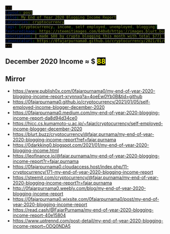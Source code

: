 ```yaml
---
layout: post
title: My End of Year 2020 Blogging Income Report
categories: cryptocurrency
tags: [cryptocurrency, income, self employed, unemployed, blogging]
featuredimage: https://steemitimages.com/640x0/https://images.blurt.buzz/DQmVLDY4zAzFXox6sabEKHdmGyUN5TYbhmXGs8yJAcbdAyh/december-blogging-income.gif
description: I made $88 by crypto blogging this month with total $771 this year, most of my urgent personal mission had finished but hope I can continue.
canonicalurl: https://0fajarpurnama0.github.io/cryptocurrency/2021/01/05/self-employed-income-blogger-december-2020
---
```

<style>
#contentcreation, #detailincome, #blogs, #publish0x, #publish0xcontest, #readcash, #blurtworld, #hiveblog, #steemit, #leofinance, #stemgeeks, #videos, #videoslist, #lbry, #image, #imagelist, #filearmy, #personalmonetization, #personalmonetizationlist, #coinimp, #bittubelink, #bravepublisher, #commontasks, #browsing, #bravebrowser, #bittubeairtime, #netboxbrowser, #cointiply, #cointiplylist, #cointiplyboardkinggame, #cointiplysurveyetc, #referrals, #referralsnote, #grade, #incomebeforefulltimeblogging, #personnalcomments, #appendix, #donation, #mirrors {
            display: none; 
}
        
span {
  color: yellow;
  background: black;
}

#gradedollar {
  color: blue;
}

#grade {
  animation: shake 0.5s;
  animation-iteration-count: 19;
}

@keyframes shake {
  0% { transform: translate(1px, 1px) rotate(0deg); }
  10% { transform: translate(-1px, -2px) rotate(-1deg); }
  20% { transform: translate(-3px, 0px) rotate(1deg); }
  30% { transform: translate(3px, 2px) rotate(0deg); }
  40% { transform: translate(1px, -1px) rotate(1deg); }
  50% { transform: translate(-1px, 2px) rotate(-1deg); }
  60% { transform: translate(-3px, 1px) rotate(0deg); }
  70% { transform: translate(3px, 1px) rotate(-1deg); }
  80% { transform: translate(-1px, -1px) rotate(1deg); }
  90% { transform: translate(1px, 2px) rotate(0deg); }
  100% { transform: translate(1px, -2px) rotate(-1deg); }
}
</style>

<h2 id="contentcreation">Content Creation</h2>
<h3 id="blogs">Blogs</h3>
<ul>
	<li id="publish0x">
		<a href="https://www.publish0x.com/@0fajarpurnama0?a=4oeEw0Yb0B&tid=novemberincome">
			<b>Publish0x</b>
		</a>: $
		<span id="publish0xdollar">51.5</span> of ETH, LRC, and BAT.
	</li>
	<li id="publish0xcontest">
		<a href="https://www.publish0x.com/publish0x-contests/tradewithbityard-writing-contest-and-giveaway-920-dollars-in-xlylvyp?a=4oeEw0Yb0B&tid=decemberincome">
			<b>Publish0x Writing Competetion</b>
		</a>: $
		<span id="publish0xcontestdollar">10</span> of ETH, LRC, and BAT.
	</li>
	<li id="readcash">
		<a href="https://read.cash/r/FajarPurnama">
			<b>ReadCash</b>
		</a>: BCH 0 ≈ $
		<span id="readcashdollar">0</span>
	</li>
	<li id="blurtworld">
		<a href="https://register.blurt.buzz/?referral=fajar.purnama">
			<b>BlurtWorld</b>
		</a>: Blurt 873 ≈ $
		<span id="blurtworlddollar">4.3</span>
	</li>
	<li id="hiveblog">
		<a href="https://hiveonboard.com/?ref=fajar.purnama">
			<b>HiveBlog</b>
		</a>: HBD 7.352 + Hive 60.128 ≈ $
		<span id="hiveblogdollar">14</span>
	</li>
	<li id="steemit">
		<a href="https://steemit.com/@fajar.purnama?r=fajar.purnama">
			<b>Steemit</b>
		</a>: SBD 0.133 + Steem 1.725 ≈ $
		<span id="steemitdollar">1.1</span>
	</li>
	<li id="leofinance">
		<a href="https://hiveonboard.com/?ref=fajar.purnama">
			<b>Leo Finance</b>
		</a>: Leo 2.6 ≈ $
		<span id="leofinancedollar">1</span>
	</li>
	<li id="stemgeeks">
		<a href="https://hiveonboard.com/?ref=fajar.purnama">
			<b>STEM Geeks</b>
		</a>: STEM 140 ≈ $
		<span id="stemgeeksdollar">6</span>
	</li>
</ul>
<h3 id="videos">Videos</h3>
<ul>
	<li id="lbry">
		<a href="https://lbry.tv/$/invite/@0fajarpurnama0:e">
			<b>LBRY</b>
		</a>: LBC 14 ≈ $
		<span id="lbrydollar">1.6</span>
	</li>
</ul>
<h3 id="image">Images</h3>
<ul>
	<li id="filearmy">
		<a href="https://file.army/0fajarpurnama0">
			<b>Filearmy</b>
		</a>: BTC 0.00000009 ≈ $
		<span id="filearmydollar">0.002</span>
	</li>
</ul>
<h3 id="personalmonetization">Personal Monetization</h3>
<ul>
	<li id="coinimp">
		<a href="https://www.coinimp.com/invite/8c923bdd-07f9-4051-a110-bf3db7fb8d07">
			<b>Coinimp</b>
		</a>: MINTME 3 ≈ $
		<span id="coinimpdollar">0.009</span>
	</li>
	<li id="bittubelink">
		<a href="https://bittube.app/?ref?2JY4FE0CP">
			<b>Bittube Link</b>
		</a>: TUBE 0 ≈ $
		<span id="bittubelinkdollar">0</span>
	</li>
	<li id="bravepublisher">
		<a href="https://brave.com/faj934">
			<b>Brave Publisher Reward</b>
		</a>: BAT 0 ≈ $
		<span id="bravepublisherdollar">0</span>
	</li>
</ul>
<h2 id="commontasks">Common Tasks</h2>
<h3 id="browsing">Browsing</h3>
<ul>
	<li id="bravebrowser">
		<a href="https://brave.com/faj934">
			<b>Brave Browser Reward</b>
		</a>: BAT 3 ≈ $
		<span id="bravebrowserdollar">0.6</span>
	</li>
	<li id="bittubeairtime">
		<a href="https://bittube.app/?ref?2JY4FE0CP">
			<b>Bittube Airtime</b>
		</a>: TUBE 9 ≈ $
		<span id="bittubeairtimedollar">0.05</span>
	</li>
	<li id="netboxbrowser">
		<a href="https://netbox.global/r/publish0x">
			<b>Netbox Browser</b>
		</a>: NBX 40 ≈ $
		<span id="netboxbrowserdollar">1</span>
	</li>
</ul>
<h3 id="cointiply">
	<a href="http://cointiply.com/r/lnEjx">Cointiply</a>
</h3>
<ul>
	<li id="cointiplysurveyetc">
		<b>Survey, faucet, etc.:</b> $
		<span id="cointiplysurveyetcdollar">0</span>
	</li>
</ul>
<h3 id="referrals">Referrals</h3>
<p  id="referralsnote">Currently the quantity is too much to handle when the value I earned is not much. So I may report this on a separate article.</p>
<h2 id="december2020income">December 2020 Income ≈ $
	<span id="december2020incomedollar">88</span>
</h2>
<h2 id="grade">Grade: 
	<b id="gradedollar">D</b>
</h2>

<div id="incomebeforefulltimeblogging">
<h2>Income Before Full Time Blogging</h2>
<figure>
    <img src="https://steemitimages.com/640x0/https://images.blurt.buzz/DQmZRv8eeRVb2f8DEkCf1fgP2nn6tMc2TP5ztyEzh6Fugdv/publish0x-lifetime.PNG" onerror="this.onerror=null;this.src='https://404store.com/2021/01/05/publish0x-lifetime.png';" alt="publish0x all time" />
    <figcaption>I already started blogging before last October, however it was not yet a profession but a hobby that I got the chance to do in my spare time which is hard to retrack of how much I earned. I remembered that my first earnings are in Steemit and Hive but I included them in my October report since it is hard to retrace the previous earnings. It is safe to assume that I my earnings before are only from Publish0x. So my lifetime earning there are $325.59 + 152.31 (loopring seemed to be excluded in the stats) = $488. My October, November, and December income from Publish0x are $45.52 + $35.53 (Farm excluded) + $51.5 = $132.55. So my earnings before full time blogging is $488 - $133 = $355. Do not be surprised, that was an earning starting from March 2020, therefore in average is $355 / 7 months = $50 a month and should be far less if I cashed out back then because it was the bear market.</figcaption>
</figure>
</div>

<div id="personnalcomments">
<h2>Personnal Comments</h2>
<ul>
    <li>Before full time blogging, I already published my most important contents related to my <a href="https://0fajarpurnama0.github.io/masters">Masters</a> and <a href="https://0fajarpurnama0.github.io/doctoral">Doctoral</a> and today I almost finished everything regarding my <a href="https://0fajarpurnama0.github.io/bachelor">Bachelors</a>. Just a few left to publish online and to publish assignments during my Masters and Doctoral.</li>
    <li>I finally wrote detailed articles regarding my videos such as <a href="https://0fajarpurnama0.github.io/internet/2020/09/26/upgrading-old-moodle-guide-to-latest-version">Upgrading Moodle</a>, and <a href="https://0fajarpurnama0.github.io/internet/2020/09/27/ps1-ps2-emulator-debian-linux">Playstation Emulators</a> and <a href="https://0fajarpurnama0.github.io/internet/2020/09/21/android-emulator-operating-system-pc">Android Emulators & Operating Systems</a> in Debian Based Linux. Many left to write.</li>
    <li>Hopefully, I get to finish <a href="https://www.publish0x.com/cryptocurrency-101-for-users?a=4oeEw0Yb0B&tid=novemberincome">my first cryptocurrency book</a> as well.</li>
    <li>If things goes well, I want to continue this as my career where I will articles on anything that have referrals and detailed stories about video games I played.</li>
    <li>If I succeeded, I have more books I wanted to write.</li>
</ul>
</div>

<div id="appendix">
<h2>Appendix</h2>
<figure>
    <img src="https://steemitimages.com/640x0/https://images.blurt.buzz/DQmQzEdU4MrsfLgZdJE2zRfbCwLYSp6qLM5cyb5gYLXpKB6/Publish0x-monthly.PNG" onerror="this.onerror=null;this.src='https://404store.com/2021/01/05/Publish0x-monthly.png';" alt="Publish0x Earnings" />
    <figcaption><a href="https://www.publish0x.com/register?a=4oeEw0Yb0B&tid=decemberincome">Publish0x</a> Earnings</figcaption>
</figure>

<figure>
    <img src="https://steemitimages.com/640x0/https://images.blurt.buzz/DQmbL5TSUjqFykdRKCcHrBtxKY6J5CExRTn3cwNz744LRrQ/blurt.PNG" onerror="this.onerror=null;this.src='https://404store.com/2021/01/05/blurt.png';" alt="Blurt Earnings" />
    <figcaption><a href="https://register.blurt.buzz/?referral=fajar.purnama">Blurt Earnings</a></figcaption>
</figure>

<figure>
    <img src="https://steemitimages.com/640x0/https://images.blurt.buzz/DQmap5NSxVihsWtZEgsrC5vKE2FhjEZ8r1dzooxLsPvGJKZ/hive.PNG" onerror="this.onerror=null;this.src='https://404store.com/2021/01/05/hive.png';" alt="Hive Earnings" />
    <figcaption><a href="https://hiveonboard.com/?ref=fajar.purnama">Hive Earnings</a></figcaption>
</figure>

<figure>
    <img src="https://steemitimages.com/640x0/https://images.blurt.buzz/DQmQR8UoEJim4QRatUFGUpRUstytpZihrDhTTeTNf3hpWyN/steem.PNG" onerror="this.onerror=null;this.src='https://404store.com/2021/01/05/steem.png';" alt="Steemit Earnings" />
    <figcaption><a href="https://steemit.com/@fajar.purnama?r=fajar.purnama">Steemit</a> Earnings</figcaption>
</figure>

<figure>
    <img src="https://steemitimages.com/640x0/https://images.blurt.buzz/DQmZHCFCLF5PAURCSz5uZeCZKKtxTLTsWQ8iQUViKCYGakW/filearmy.PNG" onerror="this.onerror=null;this.src='https://404store.com/2021/01/05/filearmy.png';" alt="Filearmy Earnings" />
    <figcaption><a href="https://file.army/0fajarpurnama0">Filearmy</a> Earnings</figcaption>
</figure>

<figure>
    <img src="https://steemitimages.com/640x0/https://images.blurt.buzz/DQmbXNgktwgiVrEgHRh6YY8Kj3MqEKqE42Y8VpzeWfimYjq/lbry.PNG" onerror="this.onerror=null;this.src='https://404store.com/2021/01/05/lbry.png';" alt="LBRY Earnings" />
    <figcaption><a href="https://lbry.tv/$/invite/@0fajarpurnama0:e">LBRY</a> Earnings</figcaption>
</figure>

<figure>
    <img src="https://steemitimages.com/640x0/https://images.blurt.buzz/DQmSb46iz9WhPwbammGePCAjXJmy3M36W6xSUS2em9AWLdX/mintme.PNG';" onerror="this.onerror=null;this.src='https://404store.com/2021/01/05/mintme.png';" alt="Coinimp Earnings" />
    <figcaption><a href="https://www.coinimp.com/invite/8c923bdd-07f9-4051-a110-bf3db7fb8d07">Coinimp</a> Earnings</figcaption>
</figure>

<figure>
    <img src="https://steemitimages.com/640x0/https://images.blurt.buzz/DQmTibMeo9zk59a3w9KS2EkWrBSGntdARBXF59kt7crg2pi/airtime.PNG" onerror="this.onerror=null;this.src='https://404store.com/2021/01/05/airtime.png';" alt="Bittube Airtime Earnings" />
    <figcaption><a href="https://bittube.app/?ref?2JY4FE0CP">Bittube Airtime</a> Earnings</figcaption>
</figure>

<figure>
    <img src="https://steemitimages.com/640x0/https://images.blurt.buzz/DQmTdLWtpg4XuUZyPdh5Q7e4NE2o6mwEvsW1SZxiQWV6J9Q/netbox.PNG" onerror="this.onerror=null;this.src='https://404store.com/2021/01/05/netbox.png';" alt="Netbox Browser Rewards" />
    <figcaption><a href="https://netbox.global/r/publish0x">Netbox Browser</a> Rewards</figcaption>
</figure>
</div>

<div id="donation">
<h2>Donation</h2>
<p>Personally, I enjoyed being a full time independent content creator very much and I once again thank the platforms, investors, donators, and viewers for making my venture possible through donations, tippings, and upvotes. If you enjoy and/or want to further support my work you may choose more form of donation:</p>
<ul>
    <li>From <a href="https://brave.com/faj934">brave browser</a> and <a href="https://bittube.app/?ref?2JY4FE0CP">bittube extension</a> to my twitter profile: <a href="https://twitter.com/0FajarPurnama0">@0FajarPurnama0</a>.</li>
    <li>Donate Ethereum and its tokens using web3 such as Metamask, WalletConnect, Coinbase Wallet, and Trust Wallet: <a href='https://widget.kyber.network/v0.7.5/?type=pay&mode=popup&title=Donate%20to%20Fajar%20Purnama&lang=en&receiveAddr=0xCf354A0012160bC5dAe441C49f0B2d7E4A4fFC96&receiveToken=KNC&receiveAmount=1&callback=https%3A%2F%2Fkyberpay-sample.knstats.com%2Fcallback&paramForwarding=true&commissionId=0xCf354A0012160bC5dAe441C49f0B2d7E4A4fFC96&theme=theme-dark'
class='kyber-widget-button theme-dark theme-supported' name='KyberWidget - Powered by KyberNetwork' title='Pay with tokens'
target='_blank'>Pay with tokens</a></li>
    <li>Find deals profitable for both of us at <a href="https://0fajarpurnama0.github.io/deals">https://0fajarpurnama0.github.io/deals</a>.</li>
    <li>Use my referrals at <a href="https://0fajarpurnama0.github.io/affiliate-endorsement-referral">https://0fajarpurnama0.github.io/affiliate-endorsement-referral</a>.</li>
    <li>Turn off your adblocker and read my articles at <a href="https://0darkking0.blogspot.com">https://0darkking0.blogspot.com</a> by donating your CPU power (more advance form such as donating at a click of a button coming soon).</li>
    <li>More donation options coming soon at <a href="https://0fajarpurnama0.github.io/donation">https://0fajarpurnama0.github.io/donation</a>.</li>
</ul>

<figure>
    <img src="https://steemitimages.com/640x0/https://images.blurt.buzz/DQmTbQgo43bH8Xnvj6nbjrfVxHuefHtD3XPzwyfKkur1j8Y/qr-donation.png" onerror="this.onerror=null;this.src='https://404store.com/2020/11/02/qr-donation.png';" alt="qr donation" />
    <figcaption>Bitcoin <em>bc1q6hg4lllxthryke7zhxflcdrcm0nr8ph7antxk9</em>, Ethereum <em>0x3D4c67A2A40bC24ec53ab767b9247c02A2250BCB</em>, Litecoin <em>ltc1qqxl8dng0swv7zuhe30y5kzwht3l25krfaqzu2k</em>, XRP <em>r9rwEdZBWFRbsGzwG5gm1MjDoyBKWLPyx5</em>, Bitcoin Cash <em>qpd74d52rxpt3w70qv555ccq0254j7dhtg2mxst0dc</em>, Binance Chain <em>bnb10hdlv95jyjn92j2l6um6gkmc96a6g57lnezd66</em>, Monero <em>43V43g1UC9AdgjmjJZPQRxCotyi9VTb8jbYisw2cSqEjbuvp9Y</em>, <a href="https://www.paypal.com/paypalme/my/profile">paypal.me/fajarpurnama</a>.</figcaption>
</figure>

<a href="http://mellowads.com/0RDMA">Animation Source Code</a>
</div>

<div id="mirror">
<h2>Mirror</h2>
<ul>
	<li>
		<a href="https://www.publish0x.com/0fajarpurnama0/my-end-of-year-2020-blogging-income-report-xrynnxq?a=4oeEw0Yb0B&tid=github">https://www.publish0x.com/0fajarpurnama0/my-end-of-year-2020-blogging-income-report-xrynnxq?a=4oeEw0Yb0B&tid=github</a>
	</li>
	<li>
		<a href="https://0fajarpurnama0.github.io/cryptocurrency/2021/01/05/self-employed-income-blogger-december-2020">https://0fajarpurnama0.github.io/cryptocurrency/2021/01/05/self-employed-income-blogger-december-2020</a>
	</li>
	<li>
		<a href="https://0fajarpurnama0.medium.com/my-end-of-year-2020-blogging-income-report-da8d94d34ce0">https://0fajarpurnama0.medium.com/my-end-of-year-2020-blogging-income-report-da8d94d34ce0</a>
	</li>
	<li>
		<a href="https://hicc.cs.kumamoto-u.ac.jp/~fajar/cryptocurrency/self-employed-income-blogger-december-2020">https://hicc.cs.kumamoto-u.ac.jp/~fajar/cryptocurrency/self-employed-income-blogger-december-2020</a>
	</li>
	<li>
		<a href="https://blurt.buzz/cryptocurrency/@fajar.purnama/my-end-of-year-2020-blogging-income-report?ref=fajar.purnama">https://blurt.buzz/cryptocurrency/@fajar.purnama/my-end-of-year-2020-blogging-income-report?ref=fajar.purnama</a>
	</li>
	<li>
		<a href="https://0darkking0.blogspot.com/2021/01/my-end-of-year-2020-blogging-income.html">https://0darkking0.blogspot.com/2021/01/my-end-of-year-2020-blogging-income.html</a>
	</li>
	<li>
		<a href="https://leofinance.io/@fajar.purnama/my-end-of-year-2020-blogging-income-report?r=fajar.purnama">https://leofinance.io/@fajar.purnama/my-end-of-year-2020-blogging-income-report?r=fajar.purnama</a>
	</li>
	<li>
		<a href="https://0fajarpurnama0.cloudaccess.host/index.php/11-cryptocurrency/171-my-end-of-year-2020-blogging-income-report">https://0fajarpurnama0.cloudaccess.host/index.php/11-cryptocurrency/171-my-end-of-year-2020-blogging-income-report</a>
	</li>
	<li>
		<a href="https://steemit.com/cryptocurrency/@fajar.purnama/my-end-of-year-2020-blogging-income-report?r=fajar.purnama">https://steemit.com/cryptocurrency/@fajar.purnama/my-end-of-year-2020-blogging-income-report?r=fajar.purnama</a>
	</li>
	<li>
		<a href="http://0fajarpurnama0.weebly.com/blog/my-end-of-year-2020-blogging-income-report">http://0fajarpurnama0.weebly.com/blog/my-end-of-year-2020-blogging-income-report</a>
	</li>
	<li>
		<a href="https://0fajarpurnama0.wixsite.com/0fajarpurnama0/post/my-end-of-year-2020-blogging-income-report">https://0fajarpurnama0.wixsite.com/0fajarpurnama0/post/my-end-of-year-2020-blogging-income-report</a>
	</li>
	<li>
		<a href="https://read.cash/@FajarPurnama/my-end-of-year-2020-blogging-income-report-40e15804">https://read.cash/@FajarPurnama/my-end-of-year-2020-blogging-income-report-40e15804</a>
	</li>
	<li>
		<a href="https://www.uptrennd.com/post-detail/my-end-of-year-2020-blogging-income-report~ODQ0NDA5">https://www.uptrennd.com/post-detail/my-end-of-year-2020-blogging-income-report~ODQ0NDA5</a>
	</li>
</ul>
</div>

<script>
var december2020incomedollar = 0;
document.getElementById("december2020incomedollar").innerHTML = december2020incomedollar

var accumulate_animation = setInterval(function(){ 
  december2020incomedollar += 1;
  document.getElementById("december2020incomedollar").innerHTML = december2020incomedollar;
  if(december2020incomedollar > 87){
    clearInterval(accumulate_animation);
    tempaccumulate = 0;
  }
}, 200);

setTimeout(function () {
  document.getElementById("contentcreation").style.display = "block";
}, 500);

setTimeout(function () {
  document.getElementById("blogs").style.display = "block";
}, 1000);

setTimeout(function () {
  document.getElementById("publish0x").style.display = "block";
}, 1500);

setTimeout(function () {
  document.getElementById("publish0xcontest").style.display = "block";
}, 2000);

setTimeout(function () {
  document.getElementById("readcash").style.display = "block";
}, 3000);

setTimeout(function () {
  document.getElementById("blurtworld").style.display = "block";
}, 3500);

setTimeout(function () {
  document.getElementById("hiveblog").style.display = "block";
}, 4500);

setTimeout(function () {
  document.getElementById("steemit").style.display = "block";
}, 5000);

setTimeout(function () {
  document.getElementById("leofinance").style.display = "block";
}, 6000);

setTimeout(function () {
  document.getElementById("stemgeeks").style.display = "block";
}, 6500);

setTimeout(function () {
  document.getElementById("videos").style.display = "block";
}, 7000);

setTimeout(function () {
  document.getElementById("lbry").style.display = "block";
  var income = parseInt(document.getElementById("lbrydollar").innerHTML);
}, 7500);

setTimeout(function () {
  document.getElementById("image").style.display = "block";
}, 8000);

setTimeout(function () {
  document.getElementById("filearmy").style.display = "block";
}, 8500);

setTimeout(function () {
  document.getElementById("personalmonetization").style.display = "block";
}, 9000);

setTimeout(function () {
  document.getElementById("coinimp").style.display = "block";
}, 9500);

setTimeout(function () {
  document.getElementById("bittubelink").style.display = "block";
}, 10000);

setTimeout(function () {
  document.getElementById("bravepublisher").style.display = "block";
}, 10500);

setTimeout(function () {
  document.getElementById("commontasks").style.display = "block";
}, 11000);

setTimeout(function () {
  document.getElementById("browsing").style.display = "block";
}, 11500);

setTimeout(function () {
  document.getElementById("bravebrowser").style.display = "block";
}, 12000);

setTimeout(function () {
  document.getElementById("bittubeairtime").style.display = "block";
}, 12500);

setTimeout(function () {
  document.getElementById("netboxbrowser").style.display = "block";
}, 13000);

setTimeout(function () {
  document.getElementById("cointiply").style.display = "block";
}, 14500);

setTimeout(function () {
  document.getElementById("cointiplyboardkinggame").style.display = "block";
}, 15000);

setTimeout(function () {
  document.getElementById("cointiplysurveyetc").style.display = "block";;
}, 15500);

setTimeout(function () {
  document.getElementById("referrals").style.display = "block";
}, 16000);

setTimeout(function () {
  document.getElementById("referralsnote").style.display = "block";
}, 16500);

setTimeout(function () {
  document.getElementById("grade").style.display = "block";
}, 17000);

setTimeout(function () {
  document.getElementById("incomebeforefulltimeblogging").style.display = "block";
}, 17500);

setTimeout(function () {
  document.getElementById("personnalcomments").style.display = "block";
}, 18000);

setTimeout(function () {
  document.getElementById("appendix").style.display = "block";
}, 18500);

setTimeout(function () {
  document.getElementById("donation").style.display = "block";
}, 19000);

setTimeout(function () {
  document.getElementById("mirrors").style.display = "block";
}, 19500);
</script>